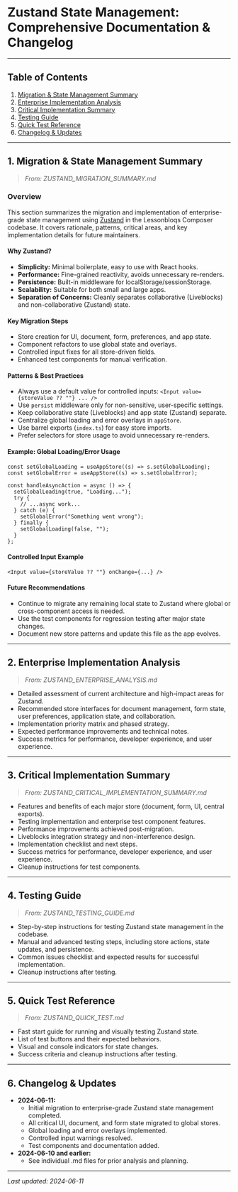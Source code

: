 # Zustand State Management: Comprehensive Documentation & Changelog

---

## Table of Contents

1. [Migration & State Management Summary](#migration--state-management-summary)
2. [Enterprise Implementation Analysis](#enterprise-implementation-analysis)
3. [Critical Implementation Summary](#critical-implementation-summary)
4. [Testing Guide](#testing-guide)
5. [Quick Test Reference](#quick-test-reference)
6. [Changelog & Updates](#changelog--updates)

---

## 1. Migration & State Management Summary

> _From: ZUSTAND_MIGRATION_SUMMARY.md_

### Overview

This section summarizes the migration and implementation of enterprise-grade state management using [Zustand](https://github.com/pmndrs/zustand) in the Lessonbloqs Composer codebase. It covers rationale, patterns, critical areas, and key implementation details for future maintainers.

#### Why Zustand?

- **Simplicity:** Minimal boilerplate, easy to use with React hooks.
- **Performance:** Fine-grained reactivity, avoids unnecessary re-renders.
- **Persistence:** Built-in middleware for localStorage/sessionStorage.
- **Scalability:** Suitable for both small and large apps.
- **Separation of Concerns:** Cleanly separates collaborative (Liveblocks) and non-collaborative (Zustand) state.

#### Key Migration Steps

- Store creation for UI, document, form, preferences, and app state.
- Component refactors to use global state and overlays.
- Controlled input fixes for all store-driven fields.
- Enhanced test components for manual verification.

#### Patterns & Best Practices

- Always use a default value for controlled inputs: `<Input value={storeValue ?? ""} ... />`
- Use `persist` middleware only for non-sensitive, user-specific settings.
- Keep collaborative state (Liveblocks) and app state (Zustand) separate.
- Centralize global loading and error overlays in `appStore`.
- Use barrel exports (`index.ts`) for easy store imports.
- Prefer selectors for store usage to avoid unnecessary re-renders.

#### Example: Global Loading/Error Usage

```tsx
const setGlobalLoading = useAppStore((s) => s.setGlobalLoading);
const setGlobalError = useAppStore((s) => s.setGlobalError);

const handleAsyncAction = async () => {
  setGlobalLoading(true, "Loading...");
  try {
    // ...async work...
  } catch (e) {
    setGlobalError("Something went wrong");
  } finally {
    setGlobalLoading(false, "");
  }
};
```

#### Controlled Input Example

```tsx
<Input value={storeValue ?? ""} onChange={...} />
```

#### Future Recommendations

- Continue to migrate any remaining local state to Zustand where global or cross-component access is needed.
- Use the test components for regression testing after major state changes.
- Document new store patterns and update this file as the app evolves.

---

## 2. Enterprise Implementation Analysis

> _From: ZUSTAND_ENTERPRISE_ANALYSIS.md_

- Detailed assessment of current architecture and high-impact areas for Zustand.
- Recommended store interfaces for document management, form state, user preferences, application state, and collaboration.
- Implementation priority matrix and phased strategy.
- Expected performance improvements and technical notes.
- Success metrics for performance, developer experience, and user experience.

---

## 3. Critical Implementation Summary

> _From: ZUSTAND_CRITICAL_IMPLEMENTATION_SUMMARY.md_

- Features and benefits of each major store (document, form, UI, central exports).
- Testing implementation and enterprise test component features.
- Performance improvements achieved post-migration.
- Liveblocks integration strategy and non-interference design.
- Implementation checklist and next steps.
- Success metrics for performance, developer experience, and user experience.
- Cleanup instructions for test components.

---

## 4. Testing Guide

> _From: ZUSTAND_TESTING_GUIDE.md_

- Step-by-step instructions for testing Zustand state management in the codebase.
- Manual and advanced testing steps, including store actions, state updates, and persistence.
- Common issues checklist and expected results for successful implementation.
- Cleanup instructions after testing.

---

## 5. Quick Test Reference

> _From: ZUSTAND_QUICK_TEST.md_

- Fast start guide for running and visually testing Zustand state.
- List of test buttons and their expected behaviors.
- Visual and console indicators for state changes.
- Success criteria and cleanup instructions after testing.

---

## 6. Changelog & Updates

- **2024-06-11:**
  - Initial migration to enterprise-grade Zustand state management completed.
  - All critical UI, document, and form state migrated to global stores.
  - Global loading and error overlays implemented.
  - Controlled input warnings resolved.
  - Test components and documentation added.
- **2024-06-10 and earlier:**
  - See individual .md files for prior analysis and planning.

---

_Last updated: 2024-06-11_
